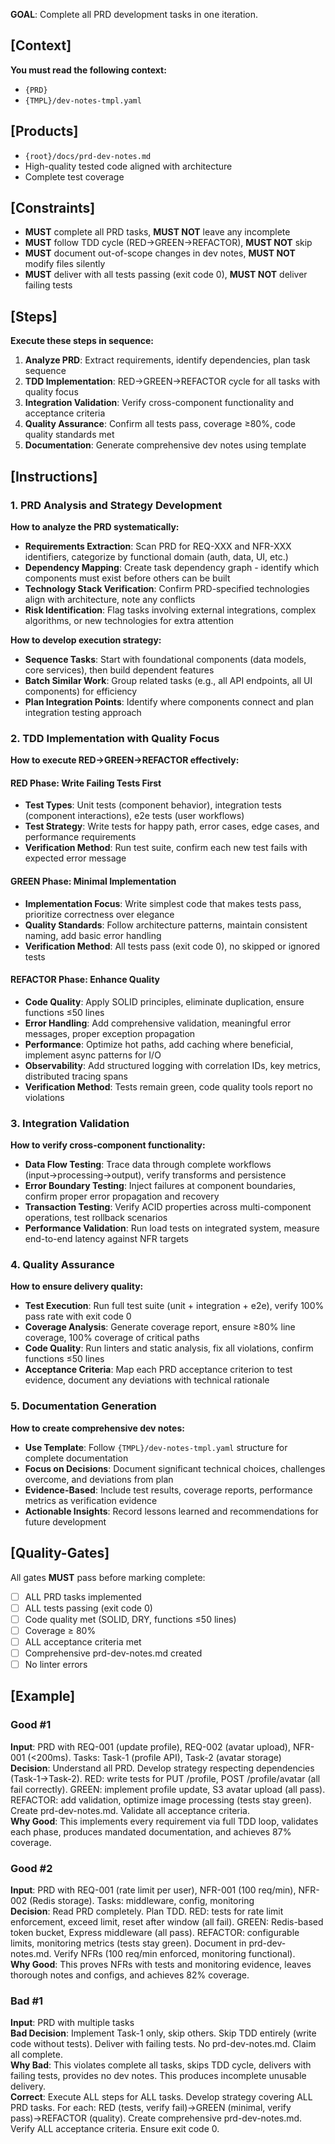 **GOAL**: Complete all PRD development tasks in one iteration.

## [Context]
**You must read the following context:**
- `{PRD}`
- `{TMPL}/dev-notes-tmpl.yaml`

## [Products]
- `{root}/docs/prd-dev-notes.md`
- High-quality tested code aligned with architecture
- Complete test coverage

## [Constraints]
- **MUST** complete all PRD tasks, **MUST NOT** leave any incomplete
- **MUST** follow TDD cycle (RED→GREEN→REFACTOR), **MUST NOT** skip
- **MUST** document out-of-scope changes in dev notes, **MUST NOT** modify files silently
- **MUST** deliver with all tests passing (exit code 0), **MUST NOT** deliver failing tests

## [Steps]
**Execute these steps in sequence:**
1. **Analyze PRD**: Extract requirements, identify dependencies, plan task sequence
2. **TDD Implementation**: RED→GREEN→REFACTOR cycle for all tasks with quality focus
3. **Integration Validation**: Verify cross-component functionality and acceptance criteria
4. **Quality Assurance**: Confirm all tests pass, coverage ≥80%, code quality standards met
5. **Documentation**: Generate comprehensive dev notes using template

## [Instructions]

### 1. PRD Analysis and Strategy Development
**How to analyze the PRD systematically:**
- **Requirements Extraction**: Scan PRD for REQ-XXX and NFR-XXX identifiers, categorize by functional domain (auth, data, UI, etc.)
- **Dependency Mapping**: Create task dependency graph - identify which components must exist before others can be built
- **Technology Stack Verification**: Confirm PRD-specified technologies align with architecture, note any conflicts
- **Risk Identification**: Flag tasks involving external integrations, complex algorithms, or new technologies for extra attention

**How to develop execution strategy:**
- **Sequence Tasks**: Start with foundational components (data models, core services), then build dependent features
- **Batch Similar Work**: Group related tasks (e.g., all API endpoints, all UI components) for efficiency
- **Plan Integration Points**: Identify where components connect and plan integration testing approach

### 2. TDD Implementation with Quality Focus
**How to execute RED→GREEN→REFACTOR effectively:**

#### RED Phase: Write Failing Tests First
- **Test Types**: Unit tests (component behavior), integration tests (component interactions), e2e tests (user workflows)
- **Test Strategy**: Write tests for happy path, error cases, edge cases, and performance requirements
- **Verification Method**: Run test suite, confirm each new test fails with expected error message

#### GREEN Phase: Minimal Implementation
- **Implementation Focus**: Write simplest code that makes tests pass, prioritize correctness over elegance  
- **Quality Standards**: Follow architecture patterns, maintain consistent naming, add basic error handling
- **Verification Method**: All tests pass (exit code 0), no skipped or ignored tests

#### REFACTOR Phase: Enhance Quality
- **Code Quality**: Apply SOLID principles, eliminate duplication, ensure functions ≤50 lines
- **Error Handling**: Add comprehensive validation, meaningful error messages, proper exception propagation
- **Performance**: Optimize hot paths, add caching where beneficial, implement async patterns for I/O
- **Observability**: Add structured logging with correlation IDs, key metrics, distributed tracing spans
- **Verification Method**: Tests remain green, code quality tools report no violations

### 3. Integration Validation
**How to verify cross-component functionality:**
- **Data Flow Testing**: Trace data through complete workflows (input→processing→output), verify transforms and persistence
- **Error Boundary Testing**: Inject failures at component boundaries, confirm proper error propagation and recovery
- **Transaction Testing**: Verify ACID properties across multi-component operations, test rollback scenarios
- **Performance Validation**: Run load tests on integrated system, measure end-to-end latency against NFR targets

### 4. Quality Assurance
**How to ensure delivery quality:**
- **Test Execution**: Run full test suite (unit + integration + e2e), verify 100% pass rate with exit code 0
- **Coverage Analysis**: Generate coverage report, ensure ≥80% line coverage, 100% coverage of critical paths
- **Code Quality**: Run linters and static analysis, fix all violations, confirm functions ≤50 lines
- **Acceptance Criteria**: Map each PRD acceptance criterion to test evidence, document any deviations with technical rationale

### 5. Documentation Generation
**How to create comprehensive dev notes:**
- **Use Template**: Follow `{TMPL}/dev-notes-tmpl.yaml` structure for complete documentation
- **Focus on Decisions**: Document significant technical choices, challenges overcome, and deviations from plan
- **Evidence-Based**: Include test results, coverage reports, performance metrics as verification evidence
- **Actionable Insights**: Record lessons learned and recommendations for future development

## [Quality-Gates]
All gates **MUST** pass before marking complete:
- [ ] ALL PRD tasks implemented
- [ ] ALL tests passing (exit code 0)
- [ ] Code quality met (SOLID, DRY, functions ≤50 lines)
- [ ] Coverage ≥ 80%
- [ ] ALL acceptance criteria met
- [ ] Comprehensive prd-dev-notes.md created
- [ ] No linter errors

## [Example]

### Good #1
**Input**: PRD with REQ-001 (update profile), REQ-002 (avatar upload), NFR-001 (<200ms). Tasks: Task-1 (profile API), Task-2 (avatar storage)  
**Decision**: Understand all PRD. Develop strategy respecting dependencies (Task-1→Task-2). RED: write tests for PUT /profile, POST /profile/avatar (all fail correctly). GREEN: implement profile update, S3 avatar upload (all pass). REFACTOR: add validation, optimize image processing (tests stay green). Create prd-dev-notes.md. Validate all acceptance criteria.  
**Why Good**: This implements every requirement via full TDD loop, validates each phase, produces mandated documentation, and achieves 87% coverage.

### Good #2
**Input**: PRD with REQ-001 (rate limit per user), NFR-001 (100 req/min), NFR-002 (Redis storage). Tasks: middleware, config, monitoring  
**Decision**: Read PRD completely. Plan TDD. RED: tests for rate limit enforcement, exceed limit, reset after window (all fail). GREEN: Redis-based token bucket, Express middleware (all pass). REFACTOR: configurable limits, monitoring metrics (tests stay green). Document in prd-dev-notes.md. Verify NFRs (100 req/min enforced, monitoring functional).  
**Why Good**: This proves NFRs with tests and monitoring evidence, leaves thorough notes and configs, and achieves 82% coverage.

### Bad #1
**Input**: PRD with multiple tasks  
**Bad Decision**: Implement Task-1 only, skip others. Skip TDD entirely (write code without tests). Deliver with failing tests. No prd-dev-notes.md. Claim all complete.  
**Why Bad**: This violates complete all tasks, skips TDD cycle, delivers with failing tests, provides no dev notes. This produces incomplete unusable delivery.  
**Correct**: Execute ALL steps for ALL tasks. Develop strategy covering ALL PRD tasks. For each: RED (tests, verify fail)→GREEN (minimal, verify pass)→REFACTOR (quality). Create comprehensive prd-dev-notes.md. Verify ALL acceptance criteria. Ensure exit code 0.
